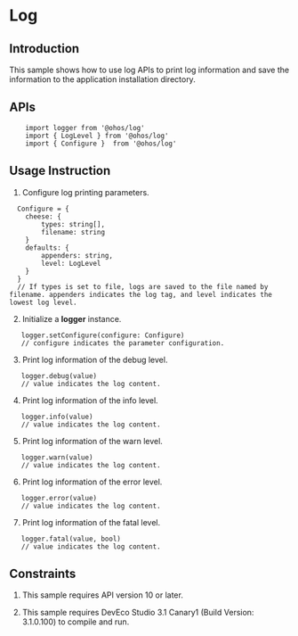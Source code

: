 # Log

## Introduction

This sample shows how to use log APIs to print log information and save the information to the application installation directory.

## APIs

```
    import logger from '@ohos/log'
    import { LogLevel } from '@ohos/log'
    import { Configure }  from '@ohos/log'
```

## Usage Instruction

1. Configure log printing parameters.

```
  Configure = {
    cheese: {
        types: string[],
        filename: string
    }
    defaults: {
        appenders: string,
        level: LogLevel
    }
  } 
  // If types is set to file, logs are saved to the file named by filename. appenders indicates the log tag, and level indicates the lowest log level.
```

2. Initialize a **logger** instance.

```
   logger.setConfigure(configure: Configure)
   // configure indicates the parameter configuration.
```

3. Print log information of the debug level.

```
   logger.debug(value) 
   // value indicates the log content.
```

4. Print log information of the info level.

```
   logger.info(value) 
   // value indicates the log content.
```

5. Print log information of the warn level.

```
   logger.warn(value) 
   // value indicates the log content.
```

6. Print log information of the error level.

```
   logger.error(value) 
   // value indicates the log content.
```

7. Print log information of the fatal level.

```
   logger.fatal(value, bool) 
   // value indicates the log content.
```

## Constraints

1. This sample requires API version 10 or later.

2. This sample requires DevEco Studio 3.1 Canary1 (Build Version: 3.1.0.100) to compile and run.
